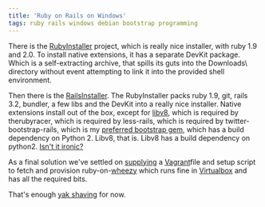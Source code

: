 ```yaml
---
title: 'Ruby on Rails on Windows'
tags: ruby rails windows debian bootstrap programming
---
```


There is the [RubyInstaller](http://rubyinstaller.org/) project, which is
really nice installer, with ruby 1.9 and 2.0. To install native extensions, it
has a separate DevKit package. Which is a self-extracting archive, that spills
its guts into the Downloads\\ directory without event attempting to link it
into the provided shell environment.

Then there is the [RailsInstaller](http://railsinstaller.org/en). The
RubyInstaller packs ruby 1.9, git, rails 3.2, bundler, a few libs and the
DevKit into a really nice installer. Native extensions install out of the box,
except for [libv8](https://rubygems.org/gems/libv8), which is required by
therubyracer, which is required by less-rails, which is required by
twitter-bootstrap-rails, which is my [preferred bootstrap
gem](http://club.black.co.at/log/posts/2014-08-18-bootstrap-shootout/), which
has a build dependency on Python 2. Libv8, that is. Libv8 has a build
dependency on python2. [Isn't it
ironic?](https://www.youtube.com/watch?v=Jne9t8sHpUc)

As a final solution we've settled on
[supplying](https://github.com/DavidS/hrdb/commit/439ab45c4d6eb12f3a550299f29470acf4c41a3f)
a [Vagrant](http://vagrantup.com)file and setup script to fetch and provision
ruby-on-[wheezy](https://www.debian.org/releases/wheezy/) which runs fine in
[Virtualbox](http://www.virtualbox.org) and has all the required bits.

That's enough [yak
shaving](http://www.hanselman.com/blog/YakShavingDefinedIllGetThatDoneAsSoonAsIShaveThisYak.aspx) for now.
